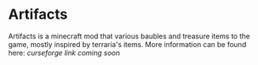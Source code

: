 # Artifacts
Artifacts is a minecraft mod that various baubles and treasure items to the game, mostly inspired by terraria's items. 
More information can be found here:
*curseforge link coming soon*
